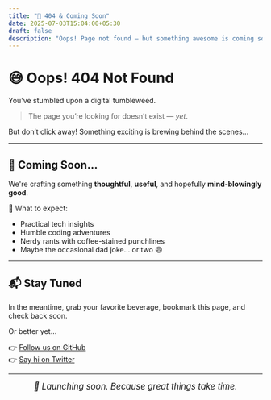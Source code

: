 ```yaml
---
title: "🚧 404 & Coming Soon"
date: 2025-07-03T15:04:00+05:30
draft: false
description: "Oops! Page not found — but something awesome is coming soon!"
---
```


# 😅 Oops! 404 Not Found

You’ve stumbled upon a digital tumbleweed.

> The page you’re looking for doesn’t exist — *yet*.

But don’t click away! Something exciting is brewing behind the scenes...

---

## 🔮 Coming Soon...

We're crafting something **thoughtful**, **useful**, and hopefully **mind-blowingly good**.

🎯 What to expect:
- Practical tech insights
- Humble coding adventures
- Nerdy rants with coffee-stained punchlines
- Maybe the occasional dad joke... or two 😅

---

## 📬 Stay Tuned

In the meantime, grab your favorite beverage, bookmark this page, and check back soon.

Or better yet...

👉 [Follow us on GitHub](https://github.com/yourusername)  
👉 [Say hi on Twitter](https://twitter.com/yourhandle)

---

<div align="center" style="font-size:1.2em; font-style:italic;">
  🚀 Launching soon. Because great things take time.
</div>

